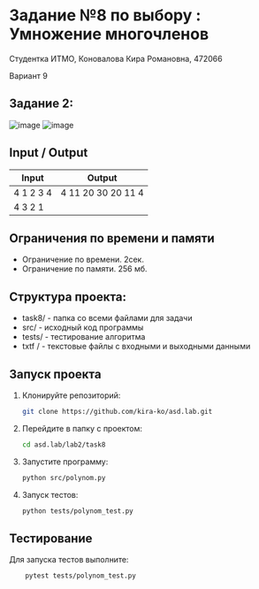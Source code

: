 # Задание №8 по выбору :  Умножение многочленов
Cтудентка ИТМО, Коновалова Кира Романовна, 472066

Вариант 9

## Задание 2:
![image](https://github.com/user-attachments/assets/edfce521-66d4-441b-bf78-0138cf12a6a3)
![image](https://github.com/user-attachments/assets/9888f5d3-58be-446a-93b5-b513f139ea0e)




## Input / Output 

| Input    | Output |
|----------|----------|
| 4 1 2 3 4      | 4 11 20 30 20 11 4 | 
| 4 3 2 1  |   |



## Ограничения по времени и памяти

- Ограничение по времени. 2сек.
- Ограничение по памяти. 256 мб.

## Структура проекта:

* task8/ - папка со всеми файлами для задачи
* src/ - исходный код программы
* tests/ - тестирование алгоритма
* txtf / - текстовые файлы с входными и выходными данными

## Запуск проекта
1. Клонируйте репозиторий:
   ```bash
   git clone https://github.com/kira-ko/asd.lab.git
   ```
2. Перейдите в папку с проектом:
   ```bash
   cd asd.lab/lab2/task8
   ```
3. Запустите программу:
   ```bash
   python src/polynom.py
   ```

4. Запуск тестов:
   ```bash
   python tests/polynom_test.py
   ```

## Тестирование
Для запуска тестов выполните:
```bash
    pytest tests/polynom_test.py
```
